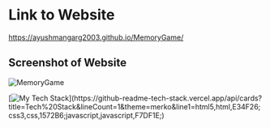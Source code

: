 # Link to Website
https://ayushmangarg2003.github.io/MemoryGame/

## Screenshot of Website
![MemoryGame](https://user-images.githubusercontent.com/105537793/212305797-b5b9af03-62b8-42ef-a0e7-d77aa9ba02f5.png)

[![My Tech Stack](https://github-readme-tech-stack.vercel.app/api/cards?title=Tech%20Stack&lineCount=1&theme=merko&line1=html5,html,E34F26;css3,css,1572B6;javascript,javascript,F7DF1E;)](https://github-readme-tech-stack.vercel.app/api/cards?title=Tech%20Stack&lineCount=1&theme=merko&line1=html5,html,E34F26;css3,css,1572B6;javascript,javascript,F7DF1E;)
